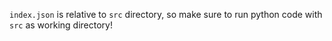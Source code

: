 `index.json` is relative to `src` directory, so make sure to run python code with `src` as working directory!
